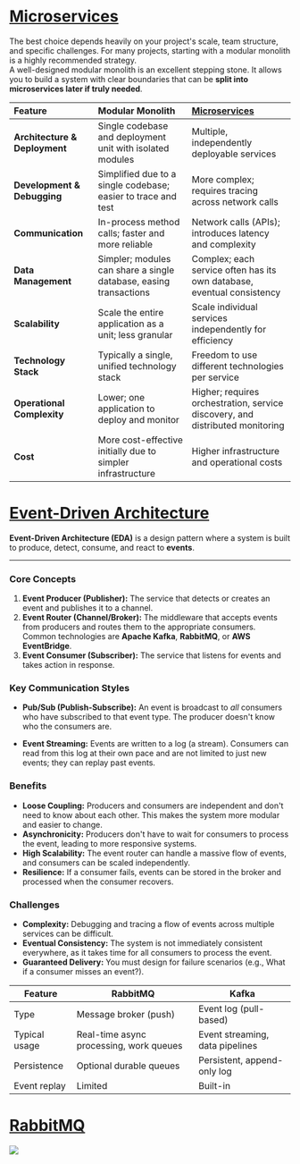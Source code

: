 
# [Microservices](https://www.youtube.com/watch?v=rv4LlmLmVWk)

The best choice depends heavily on your project's scale, team structure, and specific challenges. For many projects, starting with a modular monolith is a highly recommended strategy.<br />
A well-designed modular monolith is an excellent stepping stone. It allows you to build a system with clear boundaries that can be **split into microservices later if truly needed**.

| Feature | Modular Monolith | [Microservices](https://www.youtube.com/watch?v=lTAcCNbJ7KE) |
| :--- | :--- | :--- |
| **Architecture & Deployment** | Single codebase and deployment unit with isolated modules | Multiple, independently deployable services |
| **Development & Debugging** | Simplified due to a single codebase; easier to trace and test | More complex; requires tracing across network calls |
| **Communication** | In-process method calls; faster and more reliable | Network calls (APIs); introduces latency and complexity |
| **Data Management** | Simpler; modules can share a single database, easing transactions | Complex; each service often has its own database, eventual consistency |
| **Scalability** | Scale the entire application as a unit; less granular | Scale individual services independently for efficiency |
| **Technology Stack** | Typically a single, unified technology stack | Freedom to use different technologies per service |
| **Operational Complexity** | Lower; one application to deploy and monitor | Higher; requires orchestration, service discovery, and distributed monitoring |
| **Cost** | More cost-effective initially due to simpler infrastructure | Higher infrastructure and operational costs |



# [Event-Driven Architecture](https://www.youtube.com/watch?v=hrvx8Nv9eQA)

**Event-Driven Architecture (EDA)** is a design pattern where a system is built to produce, detect, consume, and react to **events**.

---

### Core Concepts

1.  **Event Producer (Publisher):** The service that detects or creates an event and publishes it to a channel.
2.  **Event Router (Channel/Broker):** The middleware that accepts events from producers and routes them to the appropriate consumers. Common technologies are **Apache Kafka**, **RabbitMQ**, or **AWS EventBridge**.
3.  **Event Consumer (Subscriber):** The service that listens for events and takes action in response.

### Key Communication Styles

*   **Pub/Sub (Publish-Subscribe):** An event is broadcast to *all* consumers who have subscribed to that event type. The producer doesn't know who the consumers are.
    
*   **Event Streaming:** Events are written to a log (a stream). Consumers can read from this log at their own pace and are not limited to just new events; they can replay past events.

### Benefits

*   **Loose Coupling:** Producers and consumers are independent and don't need to know about each other. This makes the system more modular and easier to change.
*   **Asynchronicity:** Producers don't have to wait for consumers to process the event, leading to more responsive systems.
*   **High Scalability:** The event router can handle a massive flow of events, and consumers can be scaled independently.
*   **Resilience:** If a consumer fails, events can be stored in the broker and processed when the consumer recovers.

### Challenges

*   **Complexity:** Debugging and tracing a flow of events across multiple services can be difficult.
*   **Eventual Consistency:** The system is not immediately consistent everywhere, as it takes time for all consumers to process the event.
*   **Guaranteed Delivery:** You must design for failure scenarios (e.g., What if a consumer misses an event?).




| Feature       | RabbitMQ                                | Kafka                           |
| ------------- | --------------------------------------- | ------------------------------- |
| Type          | Message broker (push)                   | Event log (pull-based)          |
| Typical usage | Real-time async processing, work queues | Event streaming, data pipelines |
| Persistence   | Optional durable queues                 | Persistent, append-only log     |
| Event replay  | Limited                                 | Built-in                        |                      |


# [RabbitMQ](https://www.cloudamqp.com/blog/part1-rabbitmq-for-beginners-what-is-rabbitmq.html)

![](https://www.cloudamqp.com/img/blog/exchanges-topic-fanout-direct.png)